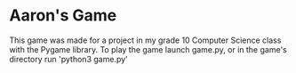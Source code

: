 # Aaron's Game

This game was made for a project in my grade 10 Computer Science class with the Pygame library.
To play the game launch game.py, or in the game's directory run 'python3 game.py'